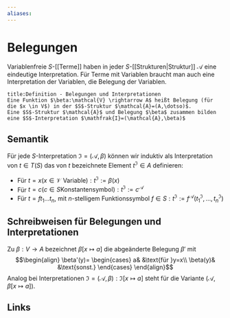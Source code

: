 ```yaml
---
aliases: 
---
```

# Belegungen 
Variablenfreie $S$-[[Terme]] haben in jeder $S$-[[Strukturen|Struktur]] $\mathcal{A}$ eine eindeutige Interpretation.
Für Terme mit Variablen braucht man auch eine Interpretation der Variablen, die Belegung der Variablen.
```ad-abstract
title:Definition - Belegungen und Interpretationen
Eine Funktion $\beta:\mathcal{V} \rightarrow A$ heißt Belegung (für die $x \in V$) in der $S$-Struktur $\mathcal{A}=(A,\dotso)$.
Eine $S$-Struktur $\mathcal{A}$ und Belegung $\beta$ zusammen bilden eine $S$-Interpretation $\mathfrak{I}=(\mathcal{A},\beta)$
```
## Semantik
Für jede $S$-Interpretation $\mathfrak{I}=(\mathcal{A},\beta)$ können wir induktiv als Interpretation von $t \in T(S)$ das von $t$ bezeichnete Element $t^{\mathfrak{I}}\in A$ definieren:
- Für $t=x(x \in \mathcal{V}$ Variable$): t^{\mathfrak{I}}:=\beta(x)$
- Für $t=c(c \in S \text{Konstantensymbol}): t^{\mathfrak{I}}:=c^{\mathcal{A}}$
- Für $t=ft_{1}\dotso t_{n},$ mit $n$-stelligem Funktionssymbol $f \in S: t^{\mathfrak{I}}:=f^{\mathcal{A}}(t^{\mathfrak{I}}_{1},\dotso,t^{\mathfrak{I}}_{n})$

## Schreibweisen für Belegungen und Interpretationen
Zu $\beta: V \rightarrow A$ bezeichnet $\beta[x \mapsto a]$ die abgeänderte Belegung $\beta'$ mit
$$\begin{align}
\beta'(y)=
\begin{cases}
a& &\text{für }y=x\\
\beta(y)& &\text{sonst.}
\end{cases}
\end{align}$$
Analog bei Interpretationen $\mathfrak{I}=(\mathcal{A},\beta): \mathfrak{I}[x \mapsto a]$ steht für die Variante $(\mathcal{A},\beta[x \mapsto a])$.
## Links